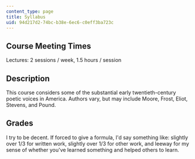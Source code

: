 ```yaml
---
content_type: page
title: Syllabus
uid: 94d217d2-74bc-b38e-6ec6-c0eff3ba723c
---
```


Course Meeting Times
--------------------

Lectures: 2 sessions / week, 1.5 hours / session

Description
-----------

This course considers some of the substantial early twentieth-century poetic voices in America. Authors vary, but may include Moore, Frost, Eliot, Stevens, and Pound.

Grades
------

I try to be decent. If forced to give a formula, I'd say something like: slightly over 1/3 for written work, slightly over 1/3 for other work, and leeway for my sense of whether you've learned something and helped others to learn.